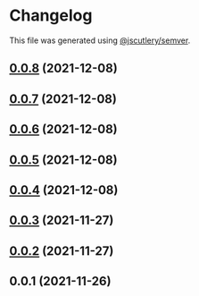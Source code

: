 # Changelog

This file was generated using [@jscutlery/semver](https://github.com/jscutlery/semver).

## [0.0.8](https://github.com/plimble/jaco/compare/domain-0.0.7...domain-0.0.8) (2021-12-08)



## [0.0.7](https://github.com/plimble/jaco/compare/domain-0.0.6...domain-0.0.7) (2021-12-08)



## [0.0.6](https://github.com/plimble/jaco/compare/domain-0.0.5...domain-0.0.6) (2021-12-08)



## [0.0.5](https://github.com/plimble/jaco/compare/domain-0.0.4...domain-0.0.5) (2021-12-08)



## [0.0.4](https://github.com/plimble/jaco/compare/domain-0.0.3...domain-0.0.4) (2021-12-08)



## [0.0.3](https://github.com/plimble/jaco/compare/domain-0.0.2...domain-0.0.3) (2021-11-27)



## [0.0.2](https://github.com/plimble/jaco/compare/domain-0.0.1...domain-0.0.2) (2021-11-27)



## 0.0.1 (2021-11-26)
